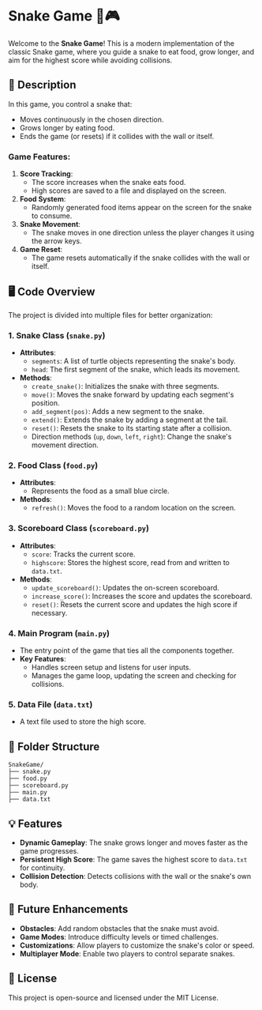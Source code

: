 # Snake Game 🐍🎮

Welcome to the **Snake Game**! This is a modern implementation of the classic Snake game, where you guide a snake to eat food, grow longer, and aim for the highest score while avoiding collisions.

## 📝 Description

In this game, you control a snake that:
- Moves continuously in the chosen direction.
- Grows longer by eating food.
- Ends the game (or resets) if it collides with the wall or itself.

### Game Features:
1. **Score Tracking**:
   - The score increases when the snake eats food.
   - High scores are saved to a file and displayed on the screen.
2. **Food System**:
   - Randomly generated food items appear on the screen for the snake to consume.
3. **Snake Movement**:
   - The snake moves in one direction unless the player changes it using the arrow keys.
4. **Game Reset**:
   - The game resets automatically if the snake collides with the wall or itself.

## 🖥️ Code Overview

The project is divided into multiple files for better organization:

### 1. **Snake Class (`snake.py`)**
   - **Attributes**:
     - `segments`: A list of turtle objects representing the snake's body.
     - `head`: The first segment of the snake, which leads its movement.
   - **Methods**:
     - `create_snake()`: Initializes the snake with three segments.
     - `move()`: Moves the snake forward by updating each segment's position.
     - `add_segment(pos)`: Adds a new segment to the snake.
     - `extend()`: Extends the snake by adding a segment at the tail.
     - `reset()`: Resets the snake to its starting state after a collision.
     - Direction methods (`up`, `down`, `left`, `right`): Change the snake's movement direction.

### 2. **Food Class (`food.py`)**
   - **Attributes**:
     - Represents the food as a small blue circle.
   - **Methods**:
     - `refresh()`: Moves the food to a random location on the screen.

### 3. **Scoreboard Class (`scoreboard.py`)**
   - **Attributes**:
     - `score`: Tracks the current score.
     - `highscore`: Stores the highest score, read from and written to `data.txt`.
   - **Methods**:
     - `update_scoreboard()`: Updates the on-screen scoreboard.
     - `increase_score()`: Increases the score and updates the scoreboard.
     - `reset()`: Resets the current score and updates the high score if necessary.

### 4. **Main Program (`main.py`)**
   - The entry point of the game that ties all the components together.
   - **Key Features**:
     - Handles screen setup and listens for user inputs.
     - Manages the game loop, updating the screen and checking for collisions.

### 5. **Data File (`data.txt`)**
   - A text file used to store the high score.

## 📂 Folder Structure

```
SnakeGame/
├── snake.py
├── food.py
├── scoreboard.py
├── main.py
├── data.txt
```

## 💡 Features

- **Dynamic Gameplay**: The snake grows longer and moves faster as the game progresses.
- **Persistent High Score**: The game saves the highest score to `data.txt` for continuity.
- **Collision Detection**: Detects collisions with the wall or the snake's own body.

## 🌟 Future Enhancements

- **Obstacles**: Add random obstacles that the snake must avoid.
- **Game Modes**: Introduce difficulty levels or timed challenges.
- **Customizations**: Allow players to customize the snake's color or speed.
- **Multiplayer Mode**: Enable two players to control separate snakes.

## 📜 License

This project is open-source and licensed under the MIT License.
